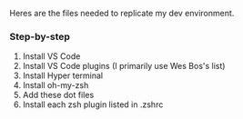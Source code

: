 Heres are the files needed to replicate my dev environment.

### Step-by-step

1. Install VS Code
2. Install VS Code plugins (I primarily use Wes Bos's list)
3. Install Hyper terminal
4. Install oh-my-zsh
5. Add these dot files
6. Install each zsh plugin listed in .zshrc
